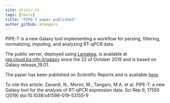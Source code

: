 ```yaml
---
site: elixir-it
tags: [tools]
title: "PIPE-T paper published"
author_github: mtangaro
---
```


PIPE-T is a new Galaxy tool implementing a workflow for parsing, filtering, normalizing, imputing, and analyzing RT-qPCR data.

The public server, deployed using [Laniakea](https://laniakea-elixir-it.github.io/), is available at [igg.cloud.ba.infn.it/galaxy](igg.cloud.ba.infn.it/galaxy) since the 22 of October 2019 and is based on Galaxy release_19.01.

The paper has been published on Scientific Reports and is available [here](https://www.nature.com/articles/s41598-019-53155-9).

To cite this article:
Zanardi, N., Morini, M., Tangaro, M.A. et al. PIPE-T: a new Galaxy tool for the analysis of RT-qPCR expression data. Sci Rep 9, 17550 (2019) doi:10.1038/s41598-019-53155-9 
